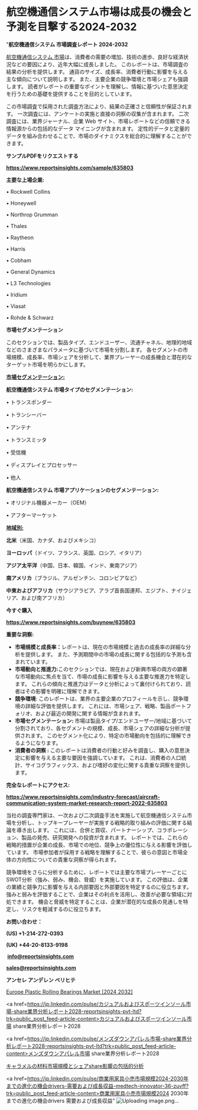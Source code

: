 # 航空機通信システム市場は成長の機会と予測を目撃する2024-2032

"<strong>航空機通信システム 市場調査レポート 2024-2032</strong>

<a href=https://www.reportsinsights.com/sample/635803>航空機通信システム 市場</a>は、消費者の需要の増加、技術の進歩、良好な経済状況などの要因により、近年大幅に成長しました。 このレポートは、市場調査の結果の分析を提供します。 通貨のサイズ、成長率、消費者行動に影響を与える主な傾向について説明します。 また、主要企業の競争環境と市場シェアも強調します。 読者がレポートの重要なポイントを理解し、情報に基づいた意思決定を行うための基礎を提供することを目的としています。

この市場調査で採用された調査方法により、結果の正確さと信頼性が保証されます。 一次調査には、アンケートの実施と直接の洞察の収集が含まれます。 二次調査には、業界ジャーナル、企業 Web サイト、市場レポートなどの信頼できる情報源からの包括的なデータ マイニングが含まれます。 定性的データと定量的データを組み合わせることで、市場のダイナミクスを総合的に理解することができます。

<strong><b>サンプルPDFをリクエストする</b></strong>

<a href=https://www.reportsinsights.com/sample/635803><strong><u>https://www.reportsinsights.com/sample/635803</u></strong></a>

<strong>主要な上場企業:</strong>

• Rockwell Collins 

• Honeywell 

• Northrop Grumman 

• Thales 

• Raytheon 

• Harris 

• Cobham 

• General Dynamics 

• L3 Technologies 

• Iridium 

• Viasat 

• Rohde & Schwarz

<strong>市場セグメンテーション</strong>

このセクションでは、製品タイプ、エンドユーザー、流通チャネル、地理的地域などのさまざまなパラメータに基づいて市場を分割します。 各セグメントの市場規模、成長率、市場シェアを分析して、業界プレーヤーの成長機会と潜在的なターゲット市場を明らかにします。

<strong><u>市場セグメンテーション</u></strong><strong><u>:</u></strong>

<strong>航空機通信システム 市場タイプのセグメンテーション:</strong>

• トランスポンダー

• トランシーバー

• アンテナ

• トランスミッタ

• 受信機

• ディスプレイとプロセッサー

• 他人

<strong>航空機通信システム 市場アプリケーションのセグメンテーション:</strong>

• オリジナル機器メーカー（OEM）

• アフターマーケット

<strong><u>地域別</u></strong><strong><u>:</u></strong>

<strong>北米</strong>（米国、カナダ、およびメキシコ）

<strong>ヨーロッパ</strong>（ドイツ、フランス、英国、ロシア、イタリア）

<strong>アジア太平洋</strong>（中国、日本、韓国、インド、東南アジア）

<strong>南アメリカ</strong>（ブラジル、アルゼンチン、コロンビアなど）

<strong>中東およびアフリカ</strong>（サウジアラビア、アラブ首長国連邦、エジプト、ナイジェリア、および南アフリカ）

<strong>今すぐ購入</strong>

<a href=https://www.reportsinsights.com/buynow/635803><strong><u>https://www.reportsinsights.com/buynow/635803</u></strong></a>

<strong>重要な洞察:</strong>
<ul>
  <li><strong>市場規模と成長率：</strong>レポートは、現在の市場規模と過去の成長率の詳細な分析を提供します。 また、予測期間中の市場の成長に関する包括的な予測も含まれています。</li>
  <li><strong>市場動向と推進力:</strong>このセクションでは、現在および新興市場の両方の顕著な市場動向に焦点を当て、市場の成長に影響を与える主要な推進力を特定します。 これらの傾向と推進力はデータと分析によって裏付けられており、読者はその影響を明確に理解できます。</li>
  <li><strong>競争環境</strong>: このレポートは、業界の主要企業のプロフィールを示し、競争環境の詳細な評価を提供します。 これには、市場シェア、戦略、製品ポートフォリオ、および最近の開発に関する情報が含まれます。</li>
  <li><strong>市場セグメンテーション: </strong>市場は製品タイプ/エンドユーザー/地域に基づいて分割されており、各セグメントの規模、成長、市場シェアの詳細な分析が提供されます。 このセグメント化により、特定の市場動向を包括的に理解できるようになります。</li>
  <li><strong>消費者の洞察 : </strong>このレポートは消費者の行動と好みを調査し、購入の意思決定に影響を与える主要な要因を強調しています。 これは、消費者の人口統計、サイコグラフィックス、および嗜好の変化に関する貴重な洞察を提供します。</li>
</ul>
<strong>完全なレポートにアクセス:</strong>

<a href=https://www.reportsinsights.com/industry-forecast/aircraft-communication-system-market-research-report-2022-635803><strong><u><b>https://www.reportsinsights.com/industry-forecast/aircraft-communication-system-market-research-report-2022-635803</b></u></strong></a>

当社の調査専門家は、一次および二次調査手法を実施して航空機通信システム市場を分析し、トップキープレーヤーが実施する戦略的取り組みの評価に関する結論を導き出します。 これには、合併と買収、パートナーシップ、コラボレーション、製品の発売、研究開発への投資が含まれます。 レポートでは、これらの戦略的措置が企業の成長、市場での地位、競争上の優位性に与える影響を評価しています。 市場参加者が採用する戦略を理解することで、彼らの意図と市場全体の方向性についての貴重な洞察が得られます。

競争環境をさらに分析するために、レポートでは主要な市場プレーヤーごとにSWOT分析（強み、弱み、機会、脅威）を実施しています。 この評価は、企業の業績と競争力に影響を与える内部要因と外部要因を特定するのに役立ちます。 強みと弱みを評価することで、企業はその利点を活用し、改善が必要な領域に対処できます。 機会と脅威を特定することは、企業が潜在的な成長の見通しを特定し、リスクを軽減するのに役立ちます。

<strong>お問い合わせ：</strong>

<strong>(US) +1-214-272-0393</strong>

<strong>(UK) +44-20-8133-9198</strong>

<strong> </strong><a href=info@reportsinsights.com><strong><u>info@reportsinsights.com</u></strong></a>

<a href=sales@reportsinsights.com><strong><u>sales@reportsinsights.com</u></strong></a>

<strong>アンセレ アンデレン ベリヒテ</strong>

<a href=https://www.linkedin.com/pulse/europe-plastic-rolling-bearings-markets-strategic-uj3cf/>Europe Plastic Rolling Bearings Market [2024 2032]</a>

<a href=https://jp.linkedin.com/pulse/カジュアルおよびスポーツインソール市場-share業界分析レポート2028-reportsinsights-pvt-ltd?trk=public_post_feed-article-content>カジュアルおよびスポーツインソール市場 share業界分析レポート2028</a>

<a href=https://jp.linkedin.com/pulse/メンズダウンアパレル市場-share業界分析レポート2028-reportsinsights-pvt-ltd?trk=public_post_feed-article-content>メンズダウンアパレル市場 share業界分析レポート2028</a>

<a href=https://www.linkedin.com/pulse/キャラメルの材料市場規模とシェアshare影響の包括的分析-healthscope-news-245/>キャラメルの材料市場規模とシェアshare影響の包括的分析</a>

<a href=https://jp.linkedin.com/pulse/商業用家具小売市場規模2024-2030年までの進化の機会drivers-需要および成長収益-medtech-innovator-36-zuvff?trk=public_post_feed-article-content>商業用家具小売市場規模2024 2030年までの進化の機会drivers 需要および成長収益</a>"
![Uploading image.png…]()
